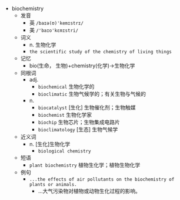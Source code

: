 - biochemistry
  - 发音
    - 英 `/baɪə(ʊ)'kemɪstrɪ/`
    - 美 `/'baɪo'kɛmɪstri/`
  - 词义
    - n. 生物化学
    - `the scientific study of the chemistry of living things`
  - 记忆
    - bio(生命， 生物)+chemistry(化学)→生物化学
  - 同根词
    - adj.
      - `biochemical` 生物化学的
      - `bioclimatic` 生物气候学的；有关生物与气候的
    - n.
      - `biocatalyst` [生化] 生物催化剂；生物触媒
      - `biochemist` 生物化学家
      - `biochip` 生物芯片；生物集成电路片
      - `bioclimatology` [生态] 生物气候学
  - 近义词
    - n. [生化]生物化学
      - `biological chemistry`
  - 短语
    - `plant biochemistry` 植物生化学；植物生物化学 
  - 例句
    - `...the effects of air pollutants on the biochemistry of plants or animals.`
      - …大气污染物对植物或动物生化过程的影响。

